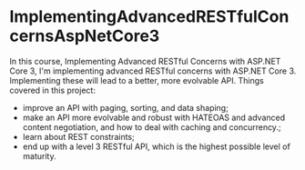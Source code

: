 # ImplementingAdvancedRESTfulConcernsAspNetCore3
In this course, Implementing Advanced RESTful Concerns with ASP.NET Core 3, I'm implementing advanced RESTful concerns with ASP.NET Core 3. Implementing these will lead to a better, more evolvable API. 
Things covered in this project:
- improve an API with paging, sorting, and data shaping;
- make an API more evolvable and robust with HATEOAS and advanced content negotiation, and how to deal with caching and concurrency.;
- learn about REST constraints;
- end up with a level 3 RESTful API, which is the highest possible level of maturity.
